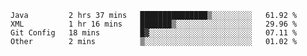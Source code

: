 <!--START_SECTION:waka-->
```text
Java         2 hrs 37 mins   ███████████████▒░░░░░░░░░   61.92 % 
XML          1 hr 16 mins    ███████▒░░░░░░░░░░░░░░░░░   29.96 % 
Git Config   18 mins         █▓░░░░░░░░░░░░░░░░░░░░░░░   07.11 % 
Other        2 mins          ▒░░░░░░░░░░░░░░░░░░░░░░░░   01.02 % 
```
<!--END_SECTION:waka-->
